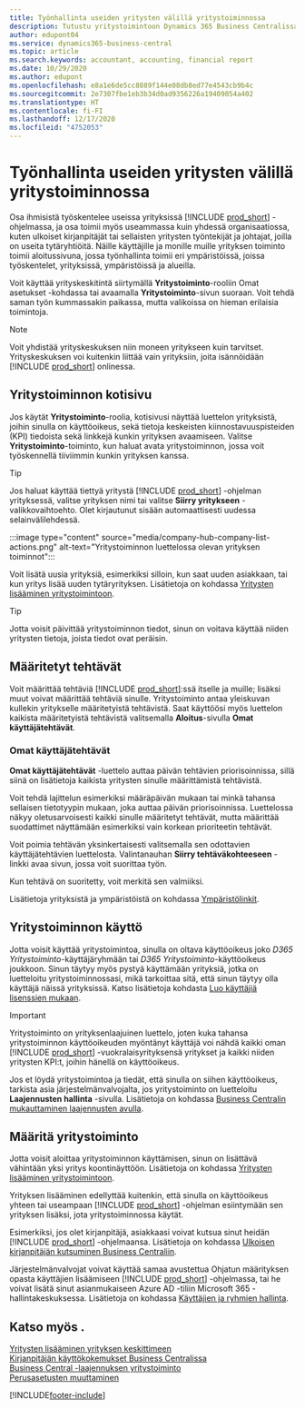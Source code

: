 ```yaml
---
title: Työnhallinta useiden yritysten välillä yritystoiminnossa
description: Tutustu yritystoimintoon Dynamics 365 Business Centralissa, jossa työskentelet useiden yritysten kesken.
author: edupont04
ms.service: dynamics365-business-central
ms.topic: article
ms.search.keywords: accountant, accounting, financial report
ms.date: 10/29/2020
ms.author: edupont
ms.openlocfilehash: e8a1e6de5cc8889f144e08db8ed77e4543cb9b4c
ms.sourcegitcommit: 2e7307fbe1eb3b34d0ad9356226a19409054a402
ms.translationtype: HT
ms.contentlocale: fi-FI
ms.lasthandoff: 12/17/2020
ms.locfileid: "4752053"
---
```

# <a name="manage-work-across-multiple-companies-in-the-company-hub"></a>Työnhallinta useiden yritysten välillä yritystoiminnossa

Osa ihmisistä työskentelee useissa yrityksissä [!INCLUDE [prod_short](includes/prod_short.md)] -ohjelmassa, ja osa toimii myös useammassa kuin yhdessä organisaatiossa, kuten ulkoiset kirjanpitäjät tai sellaisten yritysten työntekijät ja johtajat, joilla on useita tytäryhtiöitä. Näille käyttäjille ja monille muille yrityksen toiminto toimii aloitussivuna, jossa työnhallinta toimii eri ympäristöissä, joissa työskentelet, yrityksissä, ympäristöissä ja alueilla.  

Voit käyttää yrityskeskitintä siirtymällä **Yritystoiminto**-rooliin Omat asetukset -kohdassa tai avaamalla **Yritystoiminto**-sivun suoraan. Voit tehdä saman työn kummassakin paikassa, mutta valikoissa on hieman erilaisia toimintoja.  

> [!NOTE]
> Voit yhdistää yrityskeskuksen niin moneen yritykseen kuin tarvitset. Yrityskeskuksen voi kuitenkin liittää vain yrityksiin, joita isännöidään [!INCLUDE [prod_short](includes/prod_short.md)] onlinessa.

## <a name="company-hub-home-page"></a>Yritystoiminnon kotisivu

Jos käytät **Yritystoiminto**-roolia, kotisivusi näyttää luettelon yrityksistä, joihin sinulla on käyttöoikeus, sekä tietoja keskeisten kiinnostavuuspisteiden (KPI) tiedoista sekä linkkejä kunkin yrityksen avaamiseen. <!--You can customize the dashboard to show the data points that you want to see by adding or removing columns. For example, you might want to see taxes that are due, how many open sales documents each company has, or the number of purchase invoices that are due next week. You can configure the view to suit your needs. If you have added many companies, you can use filters to sort your view.--> Valitse **Yritystoiminto**-toiminto, kun haluat avata yritystoiminnon, jossa voit työskennellä tiiviimmin kunkin yrityksen kanssa.  

> [!TIP]
> Jos haluat käyttää tiettyä yritystä [!INCLUDE [prod_short](includes/prod_short.md)] -ohjelman yrityksessä, valitse yrityksen nimi tai valitse **Siirry yritykseen** -valikkovaihtoehto. Olet kirjautunut sisään automaattisesti uudessa selainvälilehdessä.

:::image type="content" source="media/company-hub-company-list-actions.png" alt-text="Yritystoiminnon luettelossa olevan yrityksen toiminnot":::

Voit lisätä uusia yrityksiä, esimerkiksi silloin, kun saat uuden asiakkaan, tai kun yritys lisää uuden tytäryrityksen. Lisätietoja on kohdassa [Yritysten lisääminen yritystoimintoon](company-hub-add-company.md).  

> [!TIP]
> Jotta voisit päivittää yritystoiminnon tiedot, sinun on voitava käyttää niiden yritysten tietoja, joista tiedot ovat peräisin.

<!--## Company details

In the **Company Hub** page, you can see more information about each company by choosing the name of the company that you want to learn more about. This opens the **Company Details** pane, where you can see additional information, such as the following:  

* Cash account balances  
* Cash flow forecast  
* Overdue purchase invoices  
* Overdue sales invoices  

> [!TIP]
> You can launch predefined Excel workbooks from the **Reports** tab in the ribbon. These Excel workbooks are designed as ready-to-print key financial statements and reports, but you can also modify them to fit your needs. For more information, see [Analyzing Financial Statements in Microsoft Excel](finance-analyze-excel.md).  

Otherwise, close the details pane and continue to the next company.  -->

## <a name="assigned-tasks"></a>Määritetyt tehtävät

Voit määrittää tehtäviä [!INCLUDE [prod_short](includes/prod_short.md)]:ssä itselle ja muille; lisäksi muut voivat määrittää tehtäviä sinulle. Yritystoiminto antaa yleiskuvan kullekin yritykselle määritetyistä tehtävistä. Saat käyttöösi myös luettelon kaikista määritetyistä tehtävistä valitsemalla **Aloitus**-sivulla **Omat käyttäjätehtävät**.  

<!--In the client company, you also have cues that call out tasks assigned to you in this particular client.  -->

### <a name="my-user-tasks"></a>Omat käyttäjätehtävät

**Omat käyttäjätehtävät** -luettelo auttaa päivän tehtävien priorisoinnissa, sillä siinä on lisätietoja kaikista yritysten sinulle määrittämistä tehtävistä.  

Voit tehdä lajittelun esimerkiksi määräpäivän mukaan tai minkä tahansa sellaisen tietotyypin mukaan, joka auttaa päivän priorisoinnissa. Luettelossa näkyy oletusarvoisesti kaikki sinulle määritetyt tehtävät, mutta määrittää suodattimet näyttämään esimerkiksi vain korkean prioriteetin tehtävät.  

Voit poimia tehtävän yksinkertaisesti valitsemalla sen odottavien käyttäjätehtävien luettelosta. Valintanauhan **Siirry tehtäväkohteeseen** -linkki avaa sivun, jossa voit suorittaa työn.  

Kun tehtävä on suoritetty, voit merkitä sen valmiiksi.  

Lisätietoja yrityksistä ja ympäristöistä on kohdassa [Ympäristölinkit](company-hub-add-company.md#environment-links).  

## <a name="access-the-company-hub"></a>Yritystoiminnon käyttö

Jotta voisit käyttää yritystoimintoa, sinulla on oltava käyttöoikeus joko *D365 Yritystoiminto*-käyttäjäryhmään tai *D365 Yritystoiminto*-käyttöoikeus joukkoon. Sinun täytyy myös pystyä käyttämään yrityksiä, jotka on luetteloitu yritystoiminnossasi, mikä tarkoittaa sitä, että sinun täytyy olla käyttäjä näissä yrityksissä. Katso lisätietoja kohdasta [Luo käyttäjiä lisenssien mukaan](ui-how-users-permissions.md).  

> [!IMPORTANT]
> Yritystoiminto on yrityksenlaajuinen luettelo, joten kuka tahansa yritystoiminnon käyttöoikeuden myöntänyt käyttäjä voi nähdä kaikki oman [!INCLUDE [prod_short](includes/prod_short.md)] -vuokralaisyrityksensä yritykset ja kaikki niiden yritysten KPI:t, joihin hänellä on käyttöoikeus.

Jos et löydä yritystoimintoa ja tiedät, että sinulla on siihen käyttöoikeus, tarkista asia järjestelmänvalvojalta, jos yritystoiminto on luetteloitu **Laajennusten hallinta** -sivulla. Lisätietoja on kohdassa [Business Centralin mukauttaminen laajennusten avulla](ui-extensions.md).  

## <a name="set-up-the-company-hub"></a>Määritä yritystoiminto

Jotta voisit aloittaa yritystoiminnon käyttämisen, sinun on lisättävä vähintään yksi yritys koontinäyttöön. Lisätietoja on kohdassa [Yritysten lisääminen yritystoimintoon](company-hub-add-company.md).  

Yrityksen lisääminen edellyttää kuitenkin, että sinulla on käyttöoikeus yhteen tai useampaan [!INCLUDE [prod_short](includes/prod_short.md)] -ohjelman esiintymään sen yrityksen lisäksi, jota yritystoiminnossa käytät.  

Esimerkiksi, jos olet kirjanpitäjä, asiakkaasi voivat kutsua sinut heidän [!INCLUDE [prod_short](includes/prod_short.md)] -ohjelmaansa. Lisätietoja on kohdassa [Ulkoisen kirjanpitäjän kutsuminen Business Centraliin](finance-accounting.md#inviteaccountant).  

Järjestelmänvalvojat voivat käyttää samaa avustettua Ohjatun määrityksen opasta käyttäjien lisäämiseen [!INCLUDE [prod_short](includes/prod_short.md)] -ohjelmassa, tai he voivat lisätä sinut asianmukaiseen Azure AD -tiliin Microsoft 365 -hallintakeskuksessa. Lisätietoja on kohdassa [Käyttäjien ja ryhmien hallinta](/microsoft-365/admin/add-users/?view=o365-worldwide&preserve-view=true).  

## <a name="see-also"></a>Katso myös .

[Yritysten lisääminen yrityksen keskittimeen](company-hub-add-company.md)  
[Kirjanpitäjän käyttökokemukset Business Centralissa](finance-accounting.md)  
[Business Central -laajennuksen yritystoiminto](ui-extensions-company-hub.md)  
[Perusasetusten muuttaminen](ui-change-basic-settings.md)  


[!INCLUDE[footer-include](includes/footer-banner.md)]